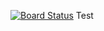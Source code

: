 [![Board Status](https://dev.azure.com/mseng/7b41d569-d9c5-42b4-8ec1-c399143b777f/0a782e73-d07e-44cd-914f-5327640272a4/_apis/work/boardbadge/350492a4-7d5c-4788-b4a5-5e3953f9681f)](https://dev.azure.com/mseng/7b41d569-d9c5-42b4-8ec1-c399143b777f/_boards/board/t/0a782e73-d07e-44cd-914f-5327640272a4/Microsoft.RequirementCategory)
Test
